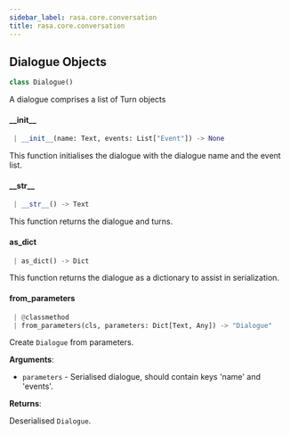 ```yaml
---
sidebar_label: rasa.core.conversation
title: rasa.core.conversation
---
```


## Dialogue Objects

```python
class Dialogue()
```

A dialogue comprises a list of Turn objects

#### \_\_init\_\_

```python
 | __init__(name: Text, events: List["Event"]) -> None
```

This function initialises the dialogue with the dialogue name and the event
list.

#### \_\_str\_\_

```python
 | __str__() -> Text
```

This function returns the dialogue and turns.

#### as\_dict

```python
 | as_dict() -> Dict
```

This function returns the dialogue as a dictionary to assist in
serialization.

#### from\_parameters

```python
 | @classmethod
 | from_parameters(cls, parameters: Dict[Text, Any]) -> "Dialogue"
```

Create `Dialogue` from parameters.

**Arguments**:

- `parameters` - Serialised dialogue, should contain keys &#x27;name&#x27; and &#x27;events&#x27;.
  

**Returns**:

  Deserialised `Dialogue`.


